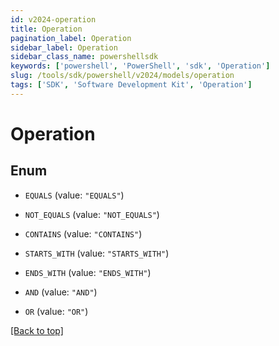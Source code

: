 ```yaml
---
id: v2024-operation
title: Operation
pagination_label: Operation
sidebar_label: Operation
sidebar_class_name: powershellsdk
keywords: ['powershell', 'PowerShell', 'sdk', 'Operation'] 
slug: /tools/sdk/powershell/v2024/models/operation
tags: ['SDK', 'Software Development Kit', 'Operation']
---
```



# Operation

## Enum


* `EQUALS` (value: `"EQUALS"`)

* `NOT_EQUALS` (value: `"NOT_EQUALS"`)

* `CONTAINS` (value: `"CONTAINS"`)

* `STARTS_WITH` (value: `"STARTS_WITH"`)

* `ENDS_WITH` (value: `"ENDS_WITH"`)

* `AND` (value: `"AND"`)

* `OR` (value: `"OR"`)


[[Back to top]](#) 

